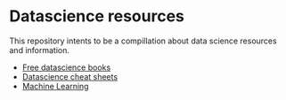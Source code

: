 # Datascience resources

This repository intents to be a compillation about data science resources and information.

* [Free datascience books](free-books.md)
* [Datascience cheat sheets](cheat-sheet.md)
* [Machine Learning](machine-learning.md)
